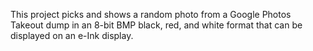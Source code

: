This project picks and shows a random photo from a Google Photos Takeout dump in an 8-bit BMP black, red, and white format that can be displayed on an e-Ink display.